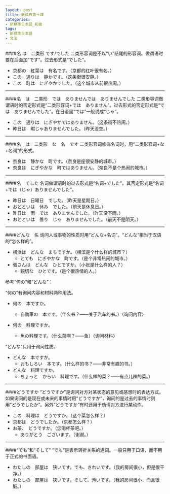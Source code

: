 ```yaml
---
layout: post
title: 新標日第十課
categories:
- 新標準日本語_初級
tags:
- 新標準日本語
- 文法
---
```


####名 は　二类形 です/でした
二类形容词是不以“い”结尾的形容词。做谓语时要在后面加“です”。过去形式是“でした”。

* 京都の　紅葉は　有名です。（京都的红叶很有名。）
* この　通りは　静かです。（这条街很安静。）
* この　町は　にぎやかでした。（这个城市从前很热闹。）

---
####名　は　二类形　では　ありませんでは　ありませんでした
二类形容词做谓语时的否定形式是“二类形容词+では　ありません”。过去形式的否定形式是“では　ありませんでした”。在日语里“では”一般说成“じゃ”。

* この　通りは　にぎやかではありません。（这条街不热闹。）
* 昨日は　暇じゃありませんでした。（昨天没空。）

---
####名　は　二类形　な　名　です
二类形容词修饰名词时，用“二类形容词+な+名词”的形式。

* 奈良は　静かな　町です。（奈良是座很安静的城市。）
* 奈良は　にぎやかな　町ではありません。（奈良不是个热闹的城市。）

---
####名　でした
名词做谓语时的过去形式是“名词+でした”。其否定形式是“名词+では（じゃ）ありませんでした”。

* 昨日は　日曜日　でした。（昨天是星期日。）
* おとといは　休み　でした。（前天是休息日。）
* 昨日は　雨　では　ありませんでした。（昨天没下雨。）
* おとといは　曇り　じゃ　ありませんでした。（前天不是阴天。）

---
####どんな　名
询问人或事物的性质时用“どんな+名词”。“どんな”相当于汉语的“怎么样的”。

* 横浜は　どんな　まちですか。（横滨是个什么样的城市？）
	* とても　にぎやかな　町です。（是个非常热闹的城市。）
* 張さんは　どんな　ひとですか。（小张是什么样的人？）
	* 親切な　ひとです。（是个很热情的人。）

参考“何の”和“どんな”：

“何の”有询问内容和材料两种用法。

* 何の　本ですか。
	* 自動車の　本です。（什么书？――关于汽车的书。）〈询问内容〉

* 何の　料理ですか。
	* 魚の料理です。（什么菜啊？――鱼）〈询问材料〉

“どんな”只用于询问性质。

* どんな　本ですか。
	* おもしろい　本です。（什么样的书？――非常有趣的书。）
* どんな　料理ですか。
	* ちょっと　からい　料理です。（什么样的菜？――有点儿辣的菜。）

---
####どうですか
“どうですか”是询问对方对某状态的意见或感想时的表达方式。如果询问的是现在或未来的事情时用“どうですか”，询问的是过去的事情时则用“どうでしたか”。另外“どうですか”有时还用于劝诱对方进行某动作。

* この　料理は　どうですか。（这个菜怎么样？）
* 京都は　どうでしたか。（京都怎么样？）
* お茶、　どうですか。（您喝杯茶吧。）
	* ありがとう　ございます。（谢谢。）

---
####“でも”和“そして”
“でも”是表示转折关系的连词。一般只用于口语，而不用于正式的书面语。

* わたしの　部屋は　狭いです。でも、きれいです。（我的房间很小，但是很干净。）
* わたしの　部屋は　狭いです。そして、汚いです。（我的房间很小，而且很脏。）